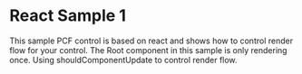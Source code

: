 # React Sample 1

This sample PCF control is based on react and shows how to control render flow for your control.
The Root component in this sample is only rendering once.
Using shouldComponentUpdate to control render flow.
